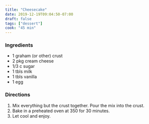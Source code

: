 ```yaml
---
title: "Cheesecake"
date: 2019-12-19T09:04:50-07:00
draft: false
tags: ["dessert"]
cook: "45 min"
---
```


### Ingredients
-   1 graham (or other) crust
-   2 pkg cream cheese
-   1/3 c sugar
-   1 tbls milk
-   1 tbls vanilla
-   1 egg

### Directions
1. Mix everything but the crust together. Pour the mix into the crust.
1. Bake in a preheated oven at 350 for 30 minutes.
1. Let cool and enjoy.